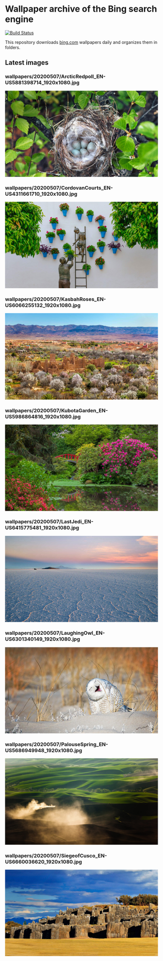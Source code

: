 # Wallpaper archive of the Bing search engine

[![Build Status](https://travis-ci.org/kijart/bing-daily-images-dl.svg?branch=wallpapers)](https://travis-ci.org/kijart/bing-daily-images-dl)

This repository downloads [bing.com](https://www.bing.com) wallpapers daily and organizes them in folders.

## Latest images

<!-- Wallpapers -->

### wallpapers/20200507/ArcticRedpoll_EN-US5881398714_1920x1080.jpg

![wallpapers/20200507/ArcticRedpoll_EN-US5881398714_1920x1080.jpg](wallpapers/20200507/ArcticRedpoll_EN-US5881398714_1920x1080.jpg)

### wallpapers/20200507/CordovanCourts_EN-US4311661710_1920x1080.jpg

![wallpapers/20200507/CordovanCourts_EN-US4311661710_1920x1080.jpg](wallpapers/20200507/CordovanCourts_EN-US4311661710_1920x1080.jpg)

### wallpapers/20200507/KasbahRoses_EN-US6066255132_1920x1080.jpg

![wallpapers/20200507/KasbahRoses_EN-US6066255132_1920x1080.jpg](wallpapers/20200507/KasbahRoses_EN-US6066255132_1920x1080.jpg)

### wallpapers/20200507/KubotaGarden_EN-US5986864816_1920x1080.jpg

![wallpapers/20200507/KubotaGarden_EN-US5986864816_1920x1080.jpg](wallpapers/20200507/KubotaGarden_EN-US5986864816_1920x1080.jpg)

### wallpapers/20200507/LastJedi_EN-US6415775481_1920x1080.jpg

![wallpapers/20200507/LastJedi_EN-US6415775481_1920x1080.jpg](wallpapers/20200507/LastJedi_EN-US6415775481_1920x1080.jpg)

### wallpapers/20200507/LaughingOwl_EN-US6301340149_1920x1080.jpg

![wallpapers/20200507/LaughingOwl_EN-US6301340149_1920x1080.jpg](wallpapers/20200507/LaughingOwl_EN-US6301340149_1920x1080.jpg)

### wallpapers/20200507/PalouseSpring_EN-US5686949948_1920x1080.jpg

![wallpapers/20200507/PalouseSpring_EN-US5686949948_1920x1080.jpg](wallpapers/20200507/PalouseSpring_EN-US5686949948_1920x1080.jpg)

### wallpapers/20200507/SiegeofCusco_EN-US6660036620_1920x1080.jpg

![wallpapers/20200507/SiegeofCusco_EN-US6660036620_1920x1080.jpg](wallpapers/20200507/SiegeofCusco_EN-US6660036620_1920x1080.jpg)


